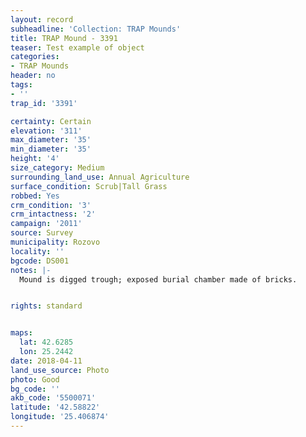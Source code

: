 ```yaml
---
layout: record
subheadline: 'Collection: TRAP Mounds'
title: TRAP Mound - 3391
teaser: Test example of object
categories:
- TRAP Mounds
header: no
tags:
- ''
trap_id: '3391'

certainty: Certain
elevation: '311'
max_diameter: '35'
min_diameter: '35'
height: '4'
size_category: Medium
surrounding_land_use: Annual Agriculture
surface_condition: Scrub|Tall Grass
robbed: Yes
crm_condition: '3'
crm_intactness: '2'
campaign: '2011'
source: Survey
municipality: Rozovo
locality: ''
bgcode: DS001
notes: |-
  Mound is digged trough; exposed burial chamber made of bricks.


rights: standard


maps:
  lat: 42.6285
  lon: 25.2442
date: 2018-04-11
land_use_source: Photo
photo: Good
bg_code: ''
akb_code: '5500071'
latitude: '42.58822'
longitude: '25.406874'
---
```


